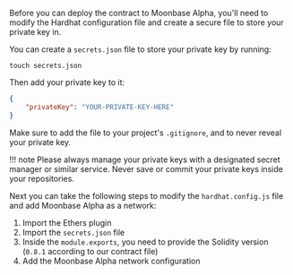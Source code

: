Before you can deploy the contract to Moonbase Alpha, you'll need to modify the Hardhat configuration file and create a secure file to store your private key in.

You can create a `secrets.json` file to store your private key by running:

```
touch secrets.json
```

Then add your private key to it:

```json
{
    "privateKey": "YOUR-PRIVATE-KEY-HERE"
}
```

Make sure to add the file to your project's `.gitignore`, and to never reveal your private key.

!!! note
    Please always manage your private keys with a designated secret manager or similar service. Never save or commit your private keys inside your repositories.

Next you can take the following steps to modify the `hardhat.config.js` file and add Moonbase Alpha as a network:

1. Import the Ethers plugin
2. Import the `secrets.json` file
3. Inside the `module.exports`, you need to provide the Solidity version (`0.8.1` according to our contract file)
4. Add the Moonbase Alpha network configuration
